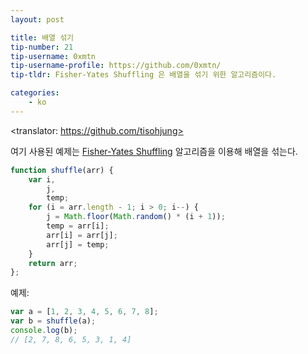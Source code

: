```yaml
---
layout: post

title: 배열 섞기
tip-number: 21
tip-username: 0xmtn
tip-username-profile: https://github.com/0xmtn/
tip-tldr: Fisher-Yates Shuffling 은 배열을 섞기 위한 알고리즘이다.

categories:
    - ko
---
```

<translator: https://github.com/tisohjung>

여기 사용된 예제는 [Fisher-Yates Shuffling](https://www.wikiwand.com/en/Fisher%E2%80%93Yates_shuffle) 알고리즘을 이용해 배열을 섞는다.

```javascript
function shuffle(arr) {
    var i,
        j,
        temp;
    for (i = arr.length - 1; i > 0; i--) {
        j = Math.floor(Math.random() * (i + 1));
        temp = arr[i];
        arr[i] = arr[j];
        arr[j] = temp;
    }
    return arr;    
};
```
예제:

```javascript
var a = [1, 2, 3, 4, 5, 6, 7, 8];
var b = shuffle(a);
console.log(b);
// [2, 7, 8, 6, 5, 3, 1, 4]
```